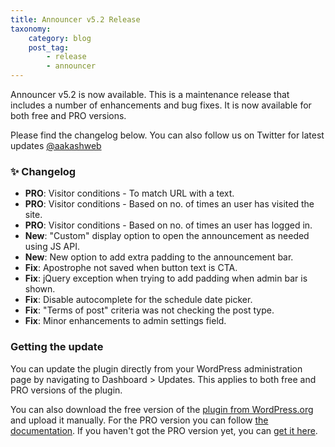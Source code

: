 ```yaml
---
title: Announcer v5.2 Release
taxonomy:
    category: blog
    post_tag:
        - release
        - announcer
---
```


Announcer v5.2 is now available. This is a maintenance release that includes a number of enhancements and bug fixes. It is now available for both free and PRO versions.

Please find the changelog below. You can also follow us on Twitter for latest updates [@aakashweb](https://twitter.com/aakashweb)

### ✨ Changelog
* __PRO__: Visitor conditions - To match URL with a text.
* __PRO__: Visitor conditions - Based on no. of times an user has visited the site.
* __PRO__: Visitor conditions - Based on no. of times an user has logged in.
* __New__: "Custom" display option to open the announcement as needed using JS API.
* __New__: New option to add extra padding to the announcement bar.
* __Fix__: Apostrophe not saved when button text is CTA.
* __Fix__: jQuery exception when trying to add padding when admin bar is shown.
* __Fix__: Disable autocomplete for the schedule date picker.
* __Fix__: "Terms of post" criteria was not checking the post type.
* __Fix__: Minor enhancements to admin settings field.

### Getting the update

You can update the plugin directly from your WordPress administration page by navigating to Dashboard > Updates. This applies to both free and PRO versions of the plugin.

You can also download the free version of the [plugin from WordPress.org](https://wordpress.org/plugins/announcer/) and upload it manually. For the PRO version you can follow [the documentation](https://www.aakashweb.com/docs/announcer/pro/installation/#downloading-the-plugin). If you haven't got the PRO version yet, you can [get it here](https://www.aakashweb.com/wordpress-plugins/announcer/).